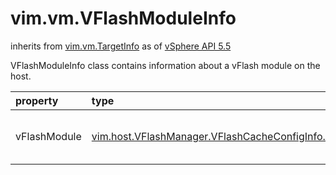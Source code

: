 vim.vm.VFlashModuleInfo
=======================
inherits from [vim.vm.TargetInfo](docs/vim.vm.TargetInfo.md)
as of [vSphere API 5.5](vim.version.md#vim.version.version9)


VFlashModuleInfo class contains information about a vFlash module   on the host.

| property | type | optional | priv | desc |
|:---------|:-----|:---------|:-----|:-----|
| vFlashModule | [vim.host.VFlashManager.VFlashCacheConfigInfo.VFlashModuleConfigOption](vim.host.VFlashManager.VFlashCacheConfigInfo.VFlashModuleConfigOption.md "vim.host.VFlashManager.VFlashCacheConfigInfo.VFlashModuleConfigOption") | None | None | Information about the vFlash module |


